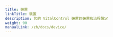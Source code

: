 ```yaml
---
title: 裝置
linkTitle: 裝置
description: 您的 VitalControl 裝置的裝置和流程設定
weight: 90
manualLink: /zh/docs/device/
---
```

<script>
  window.location.href = "/zh/docs/device/";
</script>
